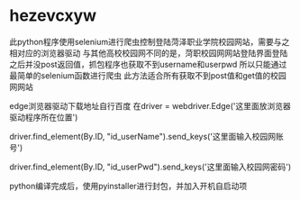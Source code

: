 # hezevcxyw
此python程序使用selenium进行爬虫控制登陆菏泽职业学院校园网站，需要与之相对应的浏览器驱动
与其他高校校园网不同的是，菏职校园网网站登陆界面登陆之后并没post返回值，抓包程序也获取不到username和userpwd
所以只能通过最简单的selenium函数进行爬虫
此方法适合所有获取不到post值和get值的校园网网站

edge浏览器驱动下载地址自行百度
在driver = webdriver.Edge('这里面放浏览器驱动程序所在位置')

driver.find_element(By.ID, "id_userName").send_keys('这里面输入校园网账号')

driver.find_element(By.ID, "id_userPwd").send_keys('这里面输入校园网密码')

python编译完成后，使用pyinstaller进行封包，并加入开机自启动项
